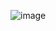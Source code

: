 ![image](https://github.com/phamthanh04/thanh/assets/166463871/48090fc7-d6ae-4fb6-8b8b-16cff85c643b)

